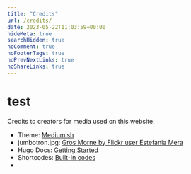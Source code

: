 ```yaml
---
title: "Credits"
url: /credits/
date: 2023-05-22T11:03:59+00:00
hideMeta: true
searchHidden: true
noComment: true
noFooterTags: true
noPrevNextLinks: true
noShareLinks: true
---
```


# test

Credits to creators for media used on this website:

* Theme: [Mediumish](https://themes.gohugo.io/themes/mediumish-gohugo-theme/)
* jumbotron.jpg: [Gros Morne by Flickr user Estefania Mera](https://flic.kr/p/FYt8Tv)
* Hugo Docs: [Getting Started](https://gohugo.io/getting-started/)
* Shortcodes: [Built-in codes](https://gohugo.io/content-management/shortcodes/)
*  

